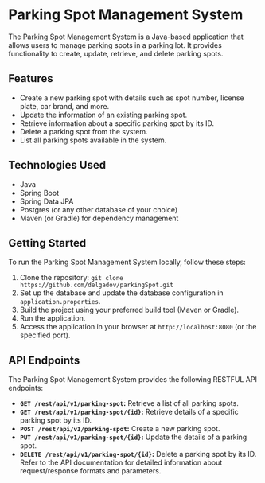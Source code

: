 # Parking Spot Management System
The Parking Spot Management System is a Java-based application that allows users to manage parking spots in a parking lot. It provides functionality to create, update, retrieve, and delete parking spots.

## Features
* Create a new parking spot with details such as spot number, license plate, car brand, and more.
* Update the information of an existing parking spot.
* Retrieve information about a specific parking spot by its ID.
* Delete a parking spot from the system.
* List all parking spots available in the system.

## Technologies Used
* Java
* Spring Boot
* Spring Data JPA
* Postgres (or any other database of your choice)
* Maven (or Gradle) for dependency management

## Getting Started
To run the Parking Spot Management System locally, follow these steps:

1. Clone the repository: `git clone https://github.com/delgadov/parkingSpot.git`
2. Set up the database and update the database configuration in `application.properties`.
3. Build the project using your preferred build tool (Maven or Gradle).
4. Run the application.
5. Access the application in your browser at `http://localhost:8080` (or the specified port).

  ## API Endpoints
The Parking Spot Management System provides the following RESTFUL API endpoints:

* **`GET /rest/api/v1/parking-spot`:** Retrieve a list of all parking spots.
* **`GET /rest/api/v1/parking-spot/{id}`:** Retrieve details of a specific parking spot by its ID.
* **`POST /rest/api/v1/parking-spot`:** Create a new parking spot.
* **`PUT /rest/api/v1/parking-spot/{id}`:** Update the details of a parking spot.
* **`DELETE /rest/api/v1/parking-spot/{id}`:** Delete a parking spot by its ID.
Refer to the API documentation for detailed information about request/response formats and parameters.

